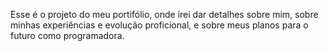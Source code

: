 Esse é o projeto do meu portifólio, onde irei dar detalhes sobre mim, sobre minhas experiências e evolução proficional, e sobre meus planos para o futuro como programadora.